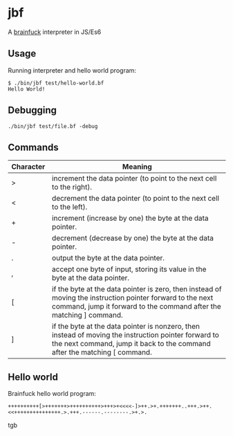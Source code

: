 # jbf

A [brainfuck](https://en.wikipedia.org/wiki/Brainfuck) interpreter in JS/Es6

## Usage

Running interpreter and hello world program:

```
$ ./bin/jbf test/hello-world.bf
Hello World!
```
## Debugging

`./bin/jbf test/file.bf -debug`


## Commands

| Character | Meaning                                                              |
|---|------------------------------------------------------------------------------|
| > | increment the data pointer (to point to the next cell to the right).         |
| < | decrement the data pointer (to point to the next cell to the left).          |
| + | increment (increase by one) the byte at the data pointer.                    |
| \- | decrement (decrease by one) the byte at the data pointer.                    |
| . | output the byte at the data pointer.                                         |
| , | accept one byte of input, storing its value in the byte at the data pointer. |
| [ | if the byte at the data pointer is zero, then instead of moving the instruction pointer forward to the next command, jump it forward to the command after the matching ] command. |
| ] | if the byte at the data pointer is nonzero, then instead of moving the instruction pointer forward to the next command, jump it back to the command after the matching [ command. |

## Hello world

Brainfuck hello world program:

```
++++++++++[>+++++++>++++++++++>+++>+<<<<-]>++.>+.+++++++..+++.>++.<<+++++++++++++++.>.+++.------.--------.>+.>.
```
tgb
